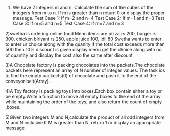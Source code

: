 1) We have 2 integers m and n. Calculate the sum of the cubes of the integers from m to n. If m is greater than n return 0 or display the proper message.
Test Case 1: If m=2 and n=4
Test Case 2: If m=1 and n=3
Test Case 3: If m=5 and n=5
Test Case 4: If m=7 and n=3

2)swetha is ordering online food
Menu items are pizza rs 200, burger rs 300, chicken biriyani rs 250, apple juice 100, idli 80 
Swetha wants to enter to enter ur choice along with the quanity 
if the total cost exceeds more than 500 then 10% discount is given
display menu 
get the choice along with no of quantity and display the cost 
also the same after discount

3)A Chocolate factory is packing chocolates into the packets.The chocolate packets here represent an array of N number of integer values. The task ios to find the empty packects(0) of chocolate and push it to the end of the conveyor belt(Array).

4)A Toy factory is packing toys into boxes.Each box contain either a toy or be empty.Write a function to move all empty boxes to the end of the array while maintaining the order of the toys, and also return the count of empty ,boxes.

5)Given two integers M and N,calculate the product of all odd integers from M and N inclusive.If M is greater than N, return 1 or display an appropriate message
